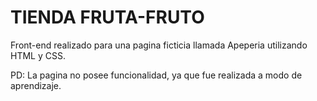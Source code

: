 # TIENDA FRUTA-FRUTO
Front-end realizado para una pagina ficticia llamada Apeperia utilizando HTML y CSS.

PD: La pagina no posee funcionalidad, ya que fue realizada a modo de aprendizaje.
